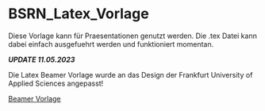 # BSRN_Latex_Vorlage

Diese Vorlage kann für Praesentationen genutzt werden. Die .tex Datei kann dabei einfach ausgefuehrt werden und funktioniert momentan.

***UPDATE 11.05.2023***

Die Latex Beamer Vorlage wurde an das Design der Frankfurt University of Applied Sciences angepasst!

[Beamer Vorlage](https://www.latextemplates.com/template/beamer-presentation)

